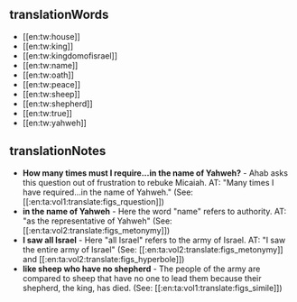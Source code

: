 ## translationWords

* [[en:tw:house]]
* [[en:tw:king]]
* [[en:tw:kingdomofisrael]]
* [[en:tw:name]]
* [[en:tw:oath]]
* [[en:tw:peace]]
* [[en:tw:sheep]]
* [[en:tw:shepherd]]
* [[en:tw:true]]
* [[en:tw:yahweh]]

## translationNotes

* **How many times must I require...in the name of Yahweh?** - Ahab asks this question out of frustration to rebuke Micaiah. AT: "Many times I have required...in the name of Yahweh." (See: [[:en:ta:vol1:translate:figs_rquestion]])
* **in the name of Yahweh** - Here the word "name" refers to authority. AT: "as the representative of Yahweh" (See: [[:en:ta:vol2:translate:figs_metonymy]])
* **I saw all Israel** - Here "all Israel" refers to the army of Israel. AT: "I saw the entire army of Israel" (See: [[:en:ta:vol2:translate:figs_metonymy]] and [[:en:ta:vol2:translate:figs_hyperbole]])
* **like sheep who have no shepherd** - The people of the army are compared to sheep that have no one to lead them because their shepherd, the king, has died. (See: [[:en:ta:vol1:translate:figs_simile]])
